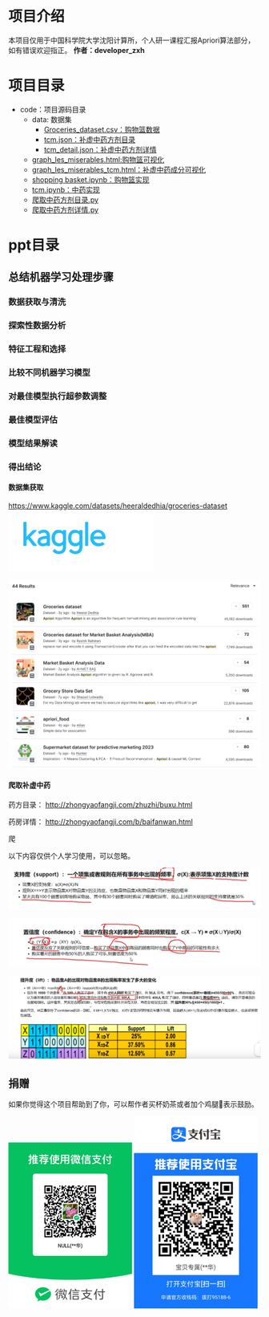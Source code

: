 # 项目介绍

本项目仅用于中国科学院大学沈阳计算所，个人研一课程汇报Apriori算法部分，如有错误欢迎指正。
**作者：developer_zxh**

# 项目目录

- code：项目源码目录
  - data: 数据集
    - [Groceries_dataset.csv：购物篮数据](code%2Fdata%2FGroceries_dataset.csv)
    - [tcm.json：补虚中药方剂目录](code%2Fdata%2Ftcm.json)
    - [tcm_detail.json：补虚中药方剂详情](code%2Fdata%2Ftcm_detail.json)
  - [graph_les_miserables.html:购物篮可视化](code%2Fgraph_les_miserables.html)
  - [graph_les_miserables_tcm.html：补虚中药成分可视化](code%2Fgraph_les_miserables_tcm.html)
  - [shopping basket.ipynb：购物篮实现](code%2Fshopping%20basket.ipynb)
  - [tcm.ipynb：中药实现](code%2Ftcm.ipynb)
  - [爬取中药方剂目录.py](code%2F%C5%C0%C8%A1%D6%D0%D2%A9%B7%BD%BC%C1%C4%BF%C2%BC.py)
  - [爬取中药方剂详情.py](code%2F%C5%C0%C8%A1%D6%D0%D2%A9%B7%BD%BC%C1%CF%EA%C7%E9.py)

# ppt目录

## 总结机器学习处理步骤



### 数据获取与清洗

### 探索性数据分析

### 特征工程和选择

### 比较不同机器学习模型

### 对最佳模型执行超参数调整

### 最佳模型评估

### 模型结果解读

### 得出结论

#### 数据集获取

https://www.kaggle.com/datasets/heeraldedhia/groceries-dataset
![](./img/微信截图_20231115141735.png)

![](./img/联想截图_20231114212011.png)


#### 爬取补虚中药

药方目录：
http://zhongyaofangji.com/zhuzhi/buxu.html

药房详情：
http://zhongyaofangji.com/b/baifanwan.html

爬



以下内容仅供个人学习使用，可以忽略。


![](./img/联想截图_20231114203742.png)

![](./img/联想截图_20231114204226.png)

![](./img/联想截图_20231114205333.png)




##  捐赠

如果你觉得这个项目帮助到了你，可以帮作者买杯奶茶或者加个鸡腿🍗表示鼓励。

<div>   
	<img src="./img/wxpay.jpg" width="49%" >
    <img src="./img/alipay.jpg" width="49%" >
</div>


 </div>



<!-- #end -->